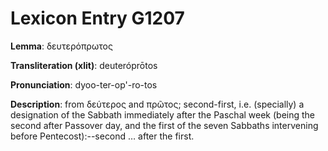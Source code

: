 # Lexicon Entry G1207

**Lemma**: δευτερόπρωτος

**Transliteration (xlit)**: deuteróprōtos

**Pronunciation**: dyoo-ter-op'-ro-tos

**Description**:
from δεύτερος and πρῶτος; second-first, i.e. (specially) a designation of the Sabbath immediately after the Paschal week (being the second after Passover day, and the first of the seven Sabbaths intervening before Pentecost):--second … after the first.
